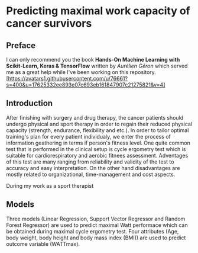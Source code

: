 # Predicting maximal work capacity of cancer survivors
## Preface
I can only recommend you the book **Hands-On Machine Learning with Scikit-Learn, Keras & TensorFlow** written by *Aurélien Géron* which served me as a great help while I've been working on this repository.
[https://avatars1.githubusercontent.com/u/76661?s=400&u=17625332ee893e07c693eb161847907c21275821&v=4]
## Introduction
After finishing with surgery and drug therapy, the cancer patients should undergo physical and sport therapy in order to regain their reduced physical capacity (strength, endurance, flexibility and etc.). In order to tailor optimal training's plan for every patient individualy, we enter the process of information geathering in terms if person's fitness level. One quite common test that is performed in the clinical setup is cycle ergometry test which is suitable for cardiorespiratory and aerobic fitnees assessment. 
Adventages of this test are many ranging from reliability and validity of the test to accuracy and easy interpretation. On the other hand disadvantages are mostly related to organizational, time-management and cost aspects.

During my work as a sport therapist 
## Models
Three models (Linear Regression, Support Vector Regressor and Random Forest Regressor) are used to predict maximal Watt performace which can be obtained during maximal cycle ergometry test. Four attributes (Age, body weight, body height and body mass index (BMI)) are used to predict outcome variable (WATTmax). 
